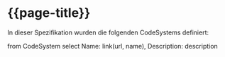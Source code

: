 # {{page-title}}

In dieser Spezifikation wurden die folgenden CodeSystems definiert:

<fql output="table">
from CodeSystem
select
    Name: link(url, name),
    Description: description
</fql>
